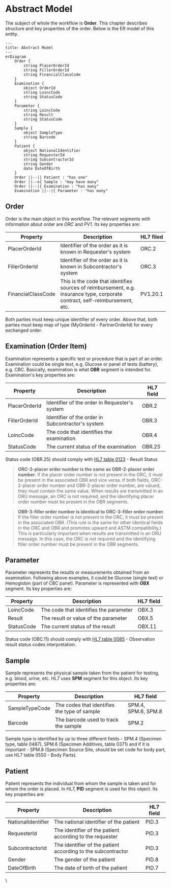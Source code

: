 # Abstract Model

The subject of whole the workflow is **Order**. This chapter describes structure and key properties of the order. Below is the ER model of this entity.

```mermaid
---
title: Abstract Model
---
erDiagram
    Order {
        string PlacerOrderId
        string FillerOrderId
        string FinancialClassCode
    }
    Examination {
        object OrderId
        string LoincCode
        string StatusCode
    }
    Parameter {
        string LoincCode
        string Result
        string StatusCode
    }
    Sample {
        object SampleType
        string Barcode
    }
    Patient {
        object NationalIdentifier
        string RequesterId
        string SubcontractorId
        string Gender
        date DateOfBirth
    }
    Order ||--|| Patient : "has one"
    Order ||--o{ Sample : "may have many"
    Order ||--|{ Examination : "has many"
    Examination ||--|{ Parameter : "has many"
```

## Order

Order is the main object in this workflow. The relevant segments with information about order are *ORC* and *PV1*. Its key properties are:

| Property  | Description  | HL7 filed  |
|---|---|---|
| PlacerOrderId  | Identifier of the order as it is known in Requester's system  | ORC.2  |
| FillerOrderId  | Identifier of the order as it is known in Subcontractor's system  | ORC.3  |
| FinancialClassCode | This is the code that identifies sources of reimbursement, e.g. insurance type, corporate contract, self-reimbursement, etc.  | PV1.20.1  |

Both parties must keep unique identifier of every order. Above that, both parties must keep map of type (MyOrderId - PartnerOrderId) for every exchanged order.

## Examination (Order Item)

Examination represents a specific test or procedure that is part of an order. Examination could be single test, e.g. Glucose or panel of tests (battery), e.g. CBC. Basically, examination is what **OBR** segment is intended for. Examination's key properties are:

| Property  | Description  | HL7 field  |
|---|---|---|
| PlacerOrderId  | Identifier of the order in Requester's system  | OBR.2  |
| FillerOrderId  | Identifier of the order in Subcontractor's system  | OBR.3  |
| LoincCode  | The code that identifies the examination  | OBR.4  |
| StatusCode  | The current status of the examination  | OBR.25  |

Status code (OBR.25) should comply with [HL7 table 0123](https://hl7-definition.caristix.com/v2/HL7v2.5.1/Tables/0123) - Result Status

> **ORC-2-placer order number is the same as OBR-2-placer order number**. If the placer order number is not present in the ORC, it must be present in the associated OBR and vice versa. If both fields, ORC-2-placer order number and OBR-2-placer order number, are valued, they must contain the same value. When results are transmitted in an ORU message, an ORC is not required, and the identifying placer order number must be present in the OBR segments.

> **OBR-3-filler order number is identical to ORC-3-filler order number**. If the filler order number is not present in the ORC, it must be present in the associated OBR. (This rule is the same for other identical fields in the ORC and OBR and promotes upward and ASTM compatibility.) This is particularly important when results are transmitted in an ORU message. In this case, the ORC is not required and the identifying filler order number must be present in the OBR segments.

## Parameter

Parameter represents the results or measurements obtained from an examination. Following above examples, it could be Glucose (single test) or Hemoglobin (part of CBC panel). Parameter is represented with **OBX** segment. Its key properties are:

| Property  | Description  | HL7 field  |
|---|---|---|
| LoincCode  | The code that identifies the parameter  | OBX.3  |
| Result  | The result or value of the parameter  | OBX.5  |
| StatusCode  | The current status of the result  | OBX.11  |

Status code (OBC.11) should comply with [HL7 table 0085](https://hl7-definition.caristix.com/v2/HL7v2.5.1/Tables/0085) - Observation result status codes interpretation.

## Sample

Sample represents the physical sample taken from the patient for testing, e.g. blood, urine, etc. HL7 uses **SPM** segment for this object. Its key properties are:

| Property  | Description  | HL7 field  |
|---|---|---|
| SampleTypeCode  | The codes that identifies the type of sample  | SPM.4, SPM.6, SPM.8  |
| Barcode  | The barcode used to track the sample  | SPM.2  |

Sample type is identified by up to three different fields - SPM.4 (Specimen type, table 0487), SPM.6 (Specimen Additives, table 0371) and if it is important - SPM.8 (Specimen Source Site, should be set code for body part, use HL7 table 0550 - Body Parts).

## Patient

Patient represents the individual from whom the sample is taken and for whom the order is placed. In HL7, **PID** segment is used for this object. Its key properties are:

| Property  | Description  | HL7 field  |
|---|---|---|
| NationalIdentifier  | The national identifier of the patient  | PID.3  |
| RequesterId  | The identifier of the patient according to the requester  | PID.3  |
| SubcontractorId  | The identifier of the patient according to the subcontractor  | PID.3  |
| Gender  | The gender of the patient  | PID.8  |
| DateOfBirth  | The date of birth of the patient  | PID.7  |

\